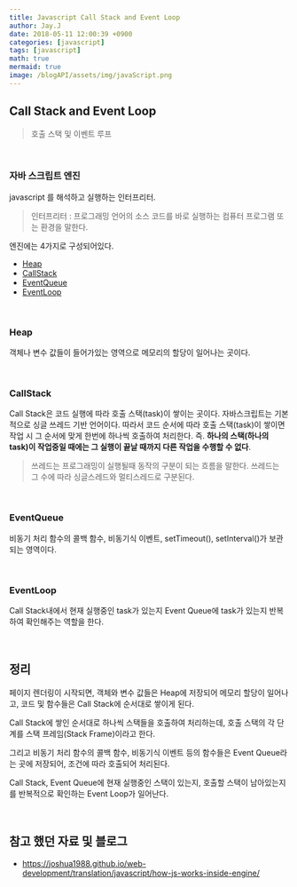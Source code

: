 ```yaml
---
title: Javascript Call Stack and Event Loop
author: Jay.J
date: 2018-05-11 12:00:39 +0900
categories: [javascript]
tags: [javascript]
math: true
mermaid: true
image: /blogAPI/assets/img/javaScript.png
---
```


## Call Stack and Event Loop
> 호출 스택 및 이벤트 루프

<br>

### 자바 스크립트 엔진
javascript 를 해석하고 실행하는 인터프리터.
> 인터프리터 : 프로그래밍 언어의 소스 코드를 바로 실행하는 컴퓨터 프로그램 또는 환경을 말한다.

엔진에는 4가지로 구성되어있다.
- [Heap](#heap)
- [CallStack](#callstack)
- [EventQueue](#eventqueue)
- [EventLoop](#eventloop)

<br>

### Heap
객체나 변수 값들이 들어가있는 영역으로 메모리의 할당이 일어나는 곳이다.

<br>

### CallStack
Call Stack은 코드 실행에 따라 호출 스택(task)이 쌓이는 곳이다.
자바스크립트는 기본적으로 싱글 쓰레드 기반 언어이다.
따라서 코드 순서에 따라 호출 스택(task)이 쌓이면 작업 시 그 순서에 맞게 한번에 하나씩 호출하여 처리한다.
즉. <b>하나의 스택(하나의 task)이 작업중일 때에는 그 실행이 끝날 때까지 다른 작업을 수행할 수 없다</b>.
> 쓰레드는 프로그래밍이 실행될때 동작의 구분이 되는 흐름을 말한다.
> 쓰레드는 그 수에 따라 싱글스레드와 멀티스레드로 구분된다.

<br>

### EventQueue
비동기 처리 함수의 콜백 함수, 비동기식 이벤트, setTimeout(), setInterval()가 보관되는 영역이다.

<br>

### EventLoop
Call Stack내에서 현재 실행중인 task가 있는지 Event Queue에 task가 있는지 반복하여 확인해주는 역할을 한다.

<br>

## 정리
페이지 렌더링이 시작되면,
객체와 변수 값들은 Heap에 저장되어 메모리 할당이 일어나고,
코드 및 함수들은 Call Stack에 순서대로 쌓이게 된다.

Call Stack에 쌓인 순서대로 하나씩 스택들을 호출하여 처리하는데,
호출 스택의 각 단계를 스택 프레임(Stack Frame)이라고 한다.

그리고 비동기 처리 함수의 콜백 함수, 비동기식 이벤트 등의 함수들은
Event Queue라는 곳에 저장되어, 조건에 따라 호출되어 처리된다.

Call Stack, Event Queue에 현재 실행중인 스택이 있는지, 호출할 스택이 남아있는지를
반복적으로 확인하는 Event Loop가 일어난다.

<br>

## 참고 했던 자료 및 블로그
- <a href="https://joshua1988.github.io/web-development/translation/javascript/how-js-works-inside-engine/">https://joshua1988.github.io/web-development/translation/javascript/how-js-works-inside-engine/</a>
